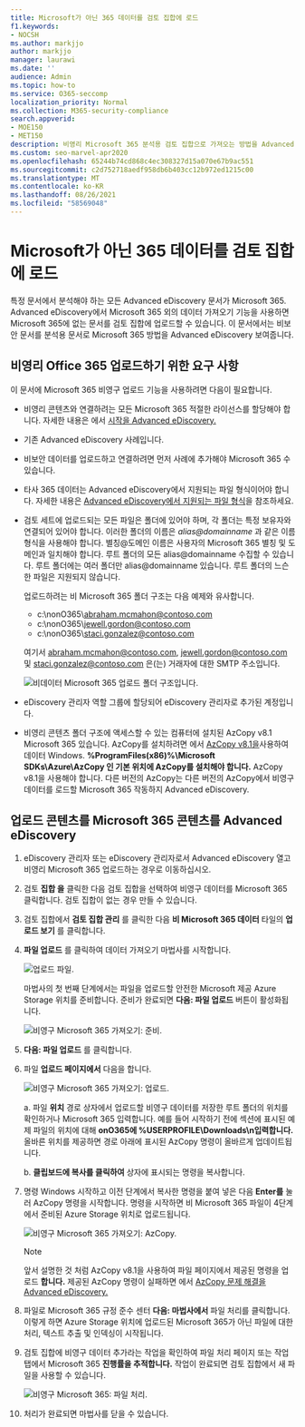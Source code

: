 ```yaml
---
title: Microsoft가 아닌 365 데이터를 검토 집합에 로드
f1.keywords:
- NOCSH
ms.author: markjjo
author: markjjo
manager: laurawi
ms.date: ''
audience: Admin
ms.topic: how-to
ms.service: O365-seccomp
localization_priority: Normal
ms.collection: M365-security-compliance
search.appverid:
- MOE150
- MET150
description: 비영리 Microsoft 365 분석용 검토 집합으로 가져오는 방법을 Advanced eDiscovery 방법을 참조합니다.
ms.custom: seo-marvel-apr2020
ms.openlocfilehash: 65244b74cd868c4ec308327d15a070e67b9ac551
ms.sourcegitcommit: c2d752718aedf958db6b403cc12b972ed1215c00
ms.translationtype: MT
ms.contentlocale: ko-KR
ms.lasthandoff: 08/26/2021
ms.locfileid: "58569048"
---
```

# <a name="load-non-microsoft-365-data-into-a-review-set"></a>Microsoft가 아닌 365 데이터를 검토 집합에 로드

특정 문서에서 분석해야 하는 모든 Advanced eDiscovery 문서가 Microsoft 365. Advanced eDiscovery에서 Microsoft 365 외의 데이터 가져오기 기능을 사용하면 Microsoft 365에 없는 문서를 검토 집합에 업로드할 수 있습니다. 이 문서에서는 비보안 문서를 분석용 문서로 Microsoft 365 방법을 Advanced eDiscovery 보여줍니다.

## <a name="requirements-to-upload-non-office-365-content"></a>비영리 Office 365 업로드하기 위한 요구 사항

이 문서에 Microsoft 365 비영구 업로드 기능을 사용하려면 다음이 필요합니다.

- 비영리 콘텐츠와 연결하려는 모든 Microsoft 365 적절한 라이선스를 할당해야 합니다. 자세한 내용은 에서 [시작을 Advanced eDiscovery.](get-started-with-advanced-ediscovery.md#step-1-verify-and-assign-appropriate-licenses)

- 기존 Advanced eDiscovery 사례입니다.

- 비보안 데이터를 업로드하고 연결하려면 먼저 사례에 추가해야 Microsoft 365 수 있습니다.

- 타사 365 데이터는 Advanced eDiscovery에서 지원되는 파일 형식이어야 합니다. 자세한 내용은 [Advanced eDiscovery에서 지원되는 파일 형식](supported-filetypes-ediscovery20.md)을 참조하세요.

- 검토 세트에 업로드되는 모든 파일은 폴더에 있어야 하며, 각 폴더는 특정 보유자와 연결되어 있어야 합니다. 이러한 폴더의 이름은 *alias@domainname* 과 같은 이름 형식을 사용해야 합니다. 별칭@도메인 이름은 사용자의 Microsoft 365 별칭 및 도메인과 일치해야 합니다. 루트 폴더의 모든 alias@domainname 수집할 수 있습니다. 루트 폴더에는 여러 폴더만 alias@domainname 있습니다. 루트 폴더의 느슨한 파일은 지원되지 않습니다.

   업로드하려는 비 Microsoft 365 폴더 구조는 다음 예제와 유사합니다.

   - c:\nonO365\abraham.mcmahon@contoso.com
   - c:\nonO365\jewell.gordon@contoso.com
   - c:\nonO365\staci.gonzalez@contoso.com

   여기서 abraham.mcmahon@contoso.com, jewell.gordon@contoso.com 및 staci.gonzalez@contoso.com 은(는) 거래자에 대한 SMTP 주소입니다.

   ![비데이터 Microsoft 365 업로드 폴더 구조입니다.](../media/3f2dde84-294e-48ea-b44b-7437bd25284c.png)

- eDiscovery 관리자 역할 그룹에 할당되어 eDiscovery 관리자로 추가된 계정입니다.

- 비영리 콘텐츠 폴더 구조에 액세스할 수 있는 컴퓨터에 설치된 AzCopy v8.1 Microsoft 365 있습니다. AzCopy를 설치하려면 에서 [AzCopy v8.1을](/previous-versions/azure/storage/storage-use-azcopy)사용하여 데이터 Windows. **%ProgramFiles(x86)%\Microsoft SDKs\Azure\AzCopy 인 기본 위치에 AzCopy를 설치해야 합니다.** AzCopy v8.1을 사용해야 합니다. 다른 버전의 AzCopy는 다른 버전의 AzCopy에서 비영구 데이터를 로드할 Microsoft 365 작동하지 Advanced eDiscovery.


## <a name="upload-non-microsoft-365-content-into-advanced-ediscovery"></a>업로드 콘텐츠를 Microsoft 365 콘텐츠를 Advanced eDiscovery

1. eDiscovery 관리자 또는 eDiscovery 관리자로서 Advanced eDiscovery 열고 비영리 Microsoft 365 업로드하는 경우로 이동하십시오.  

2. 검토 **집합 을** 클릭한 다음 검토 집합을 선택하여 비영구 데이터를 Microsoft 365 클릭합니다.  검토 집합이 없는 경우 만들 수 있습니다. 
 
3. 검토 집합에서 **검토 집합 관리** 를 클릭한 다음 **비 Microsoft 365 데이터** 타일의 **업로드 보기** 를 클릭합니다.

4. **파일 업로드** 를 클릭하여 데이터 가져오기 마법사를 시작합니다.

   ![업로드 파일.](../media/574f4059-4146-4058-9df3-ec97cf28d7c7.png)

   마법사의 첫 번째 단계에서는 파일을 업로드할 안전한 Microsoft 제공 Azure Storage 위치를 준비합니다.  준비가 완료되면 **다음: 파일 업로드** 버튼이 활성화됩니다.

   ![비영구 Microsoft 365 가져오기: 준비.](../media/0670a347-a578-454a-9b3d-e70ef47aec57.png)
 
5. **다음: 파일 업로드** 를 클릭합니다.

6. 파일 **업로드 페이지에서** 다음을 합니다.

   ![비영구 Microsoft 365 가져오기: 업로드.](../media/3ea53b5d-7f9b-4dfc-ba63-90a38c14d41a.png)

   a. 파일 **위치** 경로 상자에서 업로드할 비영구 데이터를 저장한 루트 폴더의 위치를 확인하거나 Microsoft 365 입력합니다. 예를 들어 시작하기 전에 섹션에 표시된 예제 파일의 위치에 대해 **onO365에 %USERPROFILE\Downloads\n입력합니다.** 올바른 위치를 제공하면 경로 아래에 표시된 AzCopy 명령이 올바르게 업데이트됩니다.

   b. **클립보드에 복사를 클릭하여** 상자에 표시되는 명령을 복사합니다.

7. 명령 Windows 시작하고 이전 단계에서 복사한 명령을 붙여 넣은 다음 **Enter를** 눌러 AzCopy 명령을 시작합니다.  명령을 시작하면 비 Microsoft 365 파일이 4단계에서 준비된 Azure Storage 위치로 업로드됩니다.

   ![비영구 Microsoft 365 가져오기: AzCopy.](../media/504e2dbe-f36f-4f36-9b08-04aea85d8250.png)

   > [!NOTE]
   > 앞서 설명한 것 처럼 AzCopy v8.1을 사용하여 파일 페이지에서 제공된 명령을 업로드 **합니다.** 제공된 AzCopy 명령이 실패하면 에서 [AzCopy 문제 해결을 Advanced eDiscovery.](troubleshooting-azcopy.md)

8. 파일로 Microsoft 365 규정 준수 센터 **다음: 마법사에서** 파일 처리를 클릭합니다.  이렇게 하면 Azure Storage 위치에 업로드된 Microsoft 365가 아닌 파일에 대한 처리, 텍스트 추출 및 인덱싱이 시작됩니다.  

9. 검토 집합에 비영구  데이터 추가라는 작업을  확인하여 파일 처리 페이지 또는 작업 탭에서 Microsoft 365 **진행률을 추적합니다.**  작업이 완료되면 검토 집합에서 새 파일을 사용할 수 있습니다.

   ![비영구 Microsoft 365: 파일 처리.](../media/218b1545-416a-4a9f-9b25-3b70e8508f67.png)

10. 처리가 완료되면 마법사를 닫을 수 있습니다.